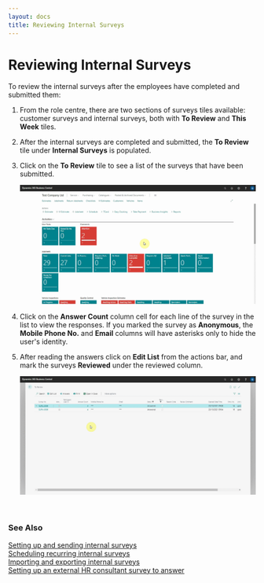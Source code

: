 ```yaml
---
layout: docs
title: Reviewing Internal Surveys
---
```


# Reviewing Internal Surveys

To review the internal surveys after the employees have completed and submitted them:
1. From the role centre, there are two sections of surveys tiles available: customer surveys and internal surveys, both with **To Review** and **This Week** tiles.
2. After the internal surveys are completed and submitted, the **To Review** tile under **Internal Surveys** is populated.
3. Click on the **To Review** tile to see a list of the surveys that have been submitted.

   ![](media/garagehive-internal-surveys001.gif)

4. Click on the **Answer Count** column cell for each line of the survey in the list to view the responses. If you marked the survey as **Anonymous**, the **Mobile Phone No.** and **Email** columns will have asterisks only to hide the user's identity.
5. After reading the answers click on **Edit List** from the actions bar, and mark the surveys **Reviewed** under the reviewed column.

   ![](media/garagehive-internal-surveys002.gif)

<br>

### **See Also**

[Setting up and sending internal surveys](garagehive-setting-up-and-sending-internal-surveys.html) \
[Scheduling recurring internal surveys](garagehive-scheduling-recurring-internal-surveys.html) \
[Importing and exporting internal surveys](garagehive-importing-and-exporting-internal-surveys.html) \
[Setting up an external HR consultant survey to answer](setting-up-an-external-hr-consultant-survey-to-answer.html)